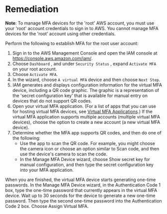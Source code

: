 # Remediation

**Note**: To manage MFA devices for the 'root' AWS account, you must use your 'root'
account credentials to sign in to AWS. You cannot manage MFA devices for the 'root'
account using other credentials.

Perform the following to establish MFA for the root user account:

1. Sign in to the AWS Management Console and open the IAM console at <https://console.aws.amazon.com/iam/>.
2. Choose `Dashboard` , and under `Security Status` , expand `Activate MFA` on your root account.
3. Choose `Activate MFA`.
4. In the wizard, choose `A virtual MFA` device and then choose `Next Step`.
5. IAM generates and displays configuration information for the virtual MFA device, including a QR code graphic. The graphic is a representation of the 'secret configuration key' that is available for manual entry on devices that do not support QR codes.
6. Open your virtual MFA application. (For a list of apps that you can use for hosting virtual MFA devices, see [Virtual MFA Applications](http://aws.amazon.com/iam/details/mfa/#Virtual_MFA_Applications).) If the virtual MFA application supports multiple accounts (multiple virtual MFA devices), choose the option to create a new account (a new virtual MFA device).
7. Determine whether the MFA app supports QR codes, and then do one of the following:
    - Use the app to scan the QR code. For example, you might choose the camera icon or choose an option similar to Scan code, and then use the device's camera to scan the code.
    - In the Manage MFA Device wizard, choose Show secret key for manual configuration, and then type the secret configuration key into your MFA application.

When you are finished, the virtual MFA device starts generating one-time passwords. In the Manage MFA Device wizard, in the Authentication Code 1 box, type the one-time password that currently appears in the virtual MFA device. Wait up to 30 seconds for the device to generate a new one-time password. Then type the second one-time password into the Authentication Code 2 box. Choose Assign Virtual MFA.
